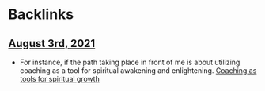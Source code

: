 
# Backlinks
## [August 3rd, 2021](<August 3rd, 2021.md>)
- For instance, if the path taking place in front of me is about utilizing coaching as a tool for spiritual awakening and enlightening. [Coaching as tools for spiritual growth](<Coaching as tools for spiritual growth.md>)

